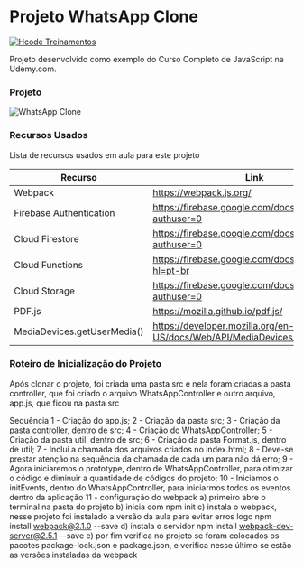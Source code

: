 # Projeto WhatsApp Clone

[![Hcode Treinamentos](https://www.hcode.com.br/res/img/hcode-200x100.png)](https://www.hcode.com.br)

Projeto desenvolvido como exemplo do Curso Completo de JavaScript na Udemy.com.

### Projeto
![WhatsApp Clone](https://firebasestorage.googleapis.com/v0/b/hcode-com-br.appspot.com/o/whatsapp.jpg?alt=media&token=5fc78e3b-4871-424f-abfa-b765f2515d0c)

### Recursos Usados

Lista de recursos usados em aula para este projeto

| Recurso | Link |
| ------ | ------ |
| Webpack | https://webpack.js.org/ |
| Firebase Authentication | https://firebase.google.com/docs/auth/?authuser=0 |
| Cloud Firestore | https://firebase.google.com/docs/firestore/?authuser=0 |
| Cloud Functions | https://firebase.google.com/docs/functions/?hl=pt-br |
| Cloud Storage | https://firebase.google.com/docs/storage/?authuser=0 |
| PDF.js | https://mozilla.github.io/pdf.js/ |
| MediaDevices.getUserMedia() | https://developer.mozilla.org/en-US/docs/Web/API/MediaDevices/getUserMedia |

### Roteiro de Inicialização do Projeto
Após clonar o projeto, foi criada uma pasta src e nela foram criadas a pasta controller, que 
foi criado o arquivo WhatsAppController e outro arquivo, app.js, que ficou na pasta src

Sequência
1 - Criação do app.js;
2 - Criação da pasta src;
3 - Criação da pasta controller, dentro de src;
4 - Criação do WhatsAppController;
5 - Criação da pasta util, dentro de src;
6 - Criação da pasta Format.js, dentro de util;
7 - Inclui a chamada dos arquivos criados no index.html;
8 - Deve-se prestar atenção na sequência da chamada de cada um para não dá erro;
9 - Agora iniciaremos o prototype, dentro de WhatsAppController, para otimizar o código e diminuir a quantidade de códigos do projeto;
10 - Iniciamos o initEvents, dentro do WhatsAppController, para iniciarmos todos os eventos dentro da aplicação
11 - configuração do webpack
    a) primeiro abre o terminal na pasta do projeto
    b) inicia com npm init
    c) instala o webpack, nesse projeto foi instalado a versão da aula para evitar erros logo npm install webpack@3.1.0 --save
    d) instala o servidor npm install webpack-dev-server@2.5.1 --save
    e) por fim verifica no projeto se foram colocados os pacotes package-lock.json e package.json, e verifica nesse último se estão as versões instaladas da webpack

